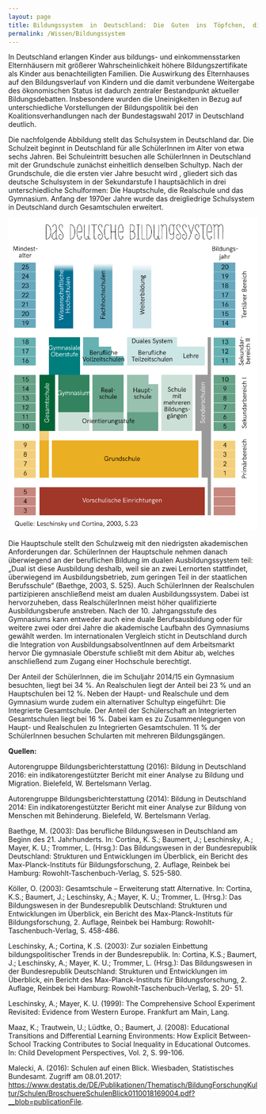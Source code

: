 ```yaml
---
layout: page
title: Bildungssystem  in  Deutschland:  Die  Guten  ins  Töpfchen,  die  Schlechten  ins  Kröpfchen?
permalink: /Wissen/Bildungssystem
---
```

In Deutschland erlangen Kinder aus bildungs- und einkommensstarken Elternhäusern
mit größerer Wahrscheinlichkeit höhere Bildungszertifikate als Kinder aus
benachteiligten Familien. Die Auswirkung des Elternhauses
auf den Bildungsverlauf von Kindern und die damit verbundene Weitergabe
des ökonomischen Status ist dadurch zentraler Bestandpunkt aktueller Bildungsdebatten.
Insbesondere wurden die Uneinigkeiten in Bezug auf unterschiedliche
Vorstellungen der Bildungspolitik bei den Koalitionsverhandlungen nach der
Bundestagswahl 2017 in Deutschland deutlich.

Die nachfolgende Abbildung stellt das Schulsystem in Deutschland dar.
Die Schulzeit beginnt in Deutschland für alle SchülerInnen im Alter von etwa
sechs Jahren. Bei Schuleintritt besuchen alle SchülerInnen in Deutschland mit der
Grundschule zunächst einheitlich denselben Schultyp. Nach der Grundschule, die
die ersten vier Jahre besucht wird , gliedert sich das deutsche Schulsystem in der
Sekundarstufe I hauptsächlich in drei unterschiedliche Schulformen: Die Hauptschule,
die Realschule und das Gymnasium.
Anfang der 1970er Jahre wurde das dreigliedrige Schulsystem in Deutschland
durch Gesamtschulen erweitert.

![Übersicht des Deutschen Bildungssystems](/images/2018-05-Deutsches-Bildungssystem.png)

Die Hauptschule stellt den Schulzweig mit den niedrigsten akademischen
Anforderungen dar.
SchülerInnen der Hauptschule nehmen danach
überwiegend an der beruflichen Bildung im dualen Ausbildungssystem teil: „Dual
ist diese Ausbildung deshalb, weil sie an zwei Lernorten stattfindet, überwiegend
im Ausbildungsbetrieb, zum geringen Teil in der staatlichen Berufsschule“
(Baethge, 2003, S. 525). Auch SchülerInnen der Realschulen partizipieren anschließend
meist am dualen Ausbildungssystem. Dabei ist hervorzuheben, dass
RealschülerInnen meist höher qualifizierte Ausbildungsberufe anstreben. Nach
der 10. Jahrgangsstufe des Gymnasiums kann entweder auch eine duale Berufsausbildung
oder für weitere zwei oder drei Jahre die akademische Laufbahn des
Gymnasiums gewählt werden. Im internationalen Vergleich sticht in Deutschland
durch die Integration von AusbildungsabsolventInnen auf dem Arbeitsmarkt
hervor Die gymnasiale Oberstufe schließt mit dem Abitur ab, welches anschließend zum Zugang einer Hochschule berechtigt.

Der Anteil der SchülerInnen, die im Schuljahr 2014/15 ein Gymnasium besuchten,
liegt bei 34 %. An Realschulen liegt der Anteil bei 23 % und an Hauptschulen
bei 12 %. Neben der Haupt- und Realschule und dem Gymnasium wurde zudem
ein alternativer Schultyp eingeführt: Die Integrierte Gesamtschule. Der Anteil der
Schülerschaft an Integrierten Gesamtschulen liegt bei 16 %. Dabei kam es zu Zusammenlegungen
von Haupt- und Realschulen zu Integrierten Gesamtschulen. 11 % der SchülerInnen besuchen Schularten mit mehreren Bildungsgängen.

**Quellen:**

Autorengruppe Bildungsberichterstattung (2016): Bildung in Deutschland 2016: ein indikatorengestützter
Bericht mit einer Analyse zu Bildung und Migration. Bielefeld, W.
Bertelsmann Verlag.

Autorengruppe Bildungsberichterstattung (2014): Bildung in Deutschland 2014: Ein indikatorengestützter
Bericht mit einer Analyse zur Bildung von Menschen mit Behinderung.
Bielefeld, W. Bertelsmann Verlag.

Baethge, M. (2003): Das berufliche Bildungswesen in Deutschland am Beginn des 21.
Jahrhunderts. In: Cortina, K. S.; Baumert, J.; Leschinsky, A.; Mayer, K. U.; Trommer, L.
(Hrsg.): Das Bildungswesen in der Bundesrepublik Deutschland: Strukturen und Entwicklungen
im Überblick, ein Bericht des Max-Planck-Instituts für Bildungsforschung, 2. Auflage,
Reinbek bei Hamburg: Rowohlt-Taschenbuch-Verlag, S. 525-580.

Köller, O. (2003): Gesamtschule – Erweiterung statt Alternative. In: Cortina, K.S.; Baumert,
J.; Leschinsky, A.; Mayer, K. U.; Trommer, L. (Hrsg.): Das Bildungswesen in der
Bundesrepublik Deutschland: Strukturen und Entwicklungen im Überblick, ein Bericht
des Max-Planck-Instituts für Bildungsforschung, 2. Auflage, Reinbek bei Hamburg: Rowohlt-
Taschenbuch-Verlag, S. 458-486.

Leschinsky, A.; Cortina, K .S. (2003): Zur sozialen Einbettung bildungspolitischer
Trends in der Bundesrepublik. In: Cortina, K.S.; Baumert, J.; Leschinsky, A.; Mayer, K.
U.; Trommer, L. (Hrsg.): Das Bildungswesen in der Bundesrepublik Deutschland: Strukturen
und Entwicklungen im Überblick, ein Bericht des Max-Planck-Instituts für Bildungsforschung,
2. Auflage, Reinbek bei Hamburg: Rowohlt-Taschenbuch-Verlag, S. 20-
51.

Leschinsky, A.; Mayer, K. U. (1999): The Comprehensive School Experiment Revisited:
Evidence from Western Europe. Frankfurt am Main, Lang.

Maaz, K.; Trautwein, U.; Lüdtke, O.; Baumert, J. (2008): Educational Transitions and
Differential Learning Environments: How Explicit Between-School Tracking Contributes
to Social Inequality in Educational Outcomes. In: Child Development Perspectives, Vol.
2, S. 99-106.

Malecki, A. (2016): Schulen auf einen Blick. Wiesbaden, Statistisches Bundesamt. Zugriff
am 08.01.2017:
https://www.destatis.de/DE/Publikationen/Thematisch/BildungForschungKultur/Schulen/BroschuereSchulenBlick0110018169004.pdf?__blob=publicationFile.
